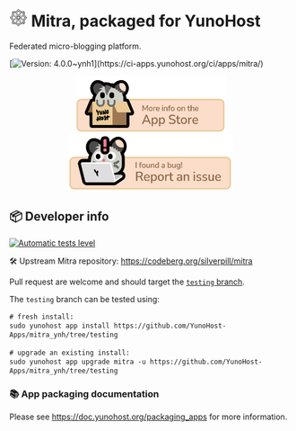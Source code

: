 <!--
N.B.: This README was automatically generated by <https://github.com/YunoHost/apps_tools/blob/main/readme_generator>
It shall NOT be edited by hand.
-->

<h1>
  <img src="https://raw.githubusercontent.com/YunoHost/apps/master/logos/mitra.png" width="32px" alt="Logo of Mitra">
  Mitra, packaged for YunoHost
</h1>

Federated micro-blogging platform.

[![Version: 4.0.0~ynh1](https://img.shields.io/badge/Version-4.0.0~ynh1-rgba(0,150,0,1)?style=for-the-badge)](https://ci-apps.yunohost.org/ci/apps/mitra/)

<div align="center">
<a href="https://apps.yunohost.org/app/mitra"><img height="100px" src="https://github.com/YunoHost/yunohost-artwork/raw/refs/heads/main/badges/neopossum-badges/badge_more_info_on_the_appstore.svg"/></a>
<a href="https://github.com/YunoHost-Apps/mitra_ynh/issues"><img height="100px" src="https://github.com/YunoHost/yunohost-artwork/raw/refs/heads/main/badges/neopossum-badges/badge_report_an_issue.svg"/></a>
</div>

## 📦 Developer info

[![Automatic tests level](https://apps.yunohost.org/badge/cilevel/mitra)](https://ci-apps.yunohost.org/ci/apps/mitra/)

🛠️ Upstream Mitra repository: <https://codeberg.org/silverpill/mitra>

Pull request are welcome and should target the [`testing` branch](https://github.com/YunoHost-Apps/mitra_ynh/tree/testing).

The `testing` branch can be tested using:
```
# fresh install:
sudo yunohost app install https://github.com/YunoHost-Apps/mitra_ynh/tree/testing

# upgrade an existing install:
sudo yunohost app upgrade mitra -u https://github.com/YunoHost-Apps/mitra_ynh/tree/testing
```

### 📚 App packaging documentation

Please see <https://doc.yunohost.org/packaging_apps> for more information.